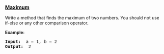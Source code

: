 ### [Maximum](https://leetcode.com/problems/maximum-lcci)

<p>Write a method that finds the maximum of two numbers. You should not use if-else or any other comparison operator.</p>

<p><strong>Example: </strong></p>

<pre>
<strong>Input: </strong> a = 1, b = 2
<strong>Output: </strong> 2
</pre>
